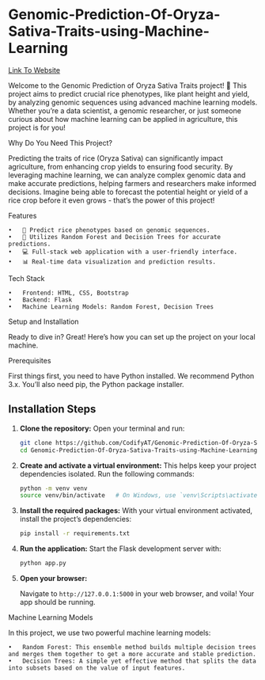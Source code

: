 # Genomic-Prediction-Of-Oryza-Sativa-Traits-using-Machine-Learning

[Link To Website](https://agrigen.onrender.com)

Welcome to the Genomic Prediction of Oryza Sativa Traits project! 🌾 This project aims to predict crucial rice phenotypes, like plant height and yield, by analyzing genomic sequences using advanced machine learning models. Whether you’re a data scientist, a genomic researcher, or just someone curious about how machine learning can be applied in agriculture, this project is for you!

Why Do You Need This Project?

Predicting the traits of rice (Oryza Sativa) can significantly impact agriculture, from enhancing crop yields to ensuring food security. By leveraging machine learning, we can analyze complex genomic data and make accurate predictions, helping farmers and researchers make informed decisions. Imagine being able to forecast the potential height or yield of a rice crop before it even grows - that’s the power of this project!

Features

	•	🌱 Predict rice phenotypes based on genomic sequences.
	•	🧠 Utilizes Random Forest and Decision Trees for accurate predictions.
	•	💻 Full-stack web application with a user-friendly interface.
	•	📊 Real-time data visualization and prediction results.

Tech Stack

	•	Frontend: HTML, CSS, Bootstrap
	•	Backend: Flask
	•	Machine Learning Models: Random Forest, Decision Trees

Setup and Installation

Ready to dive in? Great! Here’s how you can set up the project on your local machine.

Prerequisites

First things first, you need to have Python installed. We recommend Python 3.x. You’ll also need pip, the Python package installer.


## Installation Steps

1. **Clone the repository:**
  Open your terminal and run:
    ```bash
    git clone https://github.com/CodifyAT/Genomic-Prediction-Of-Oryza-Sativa-Traits-using-Machine-Learning.git
    cd Genomic-Prediction-Of-Oryza-Sativa-Traits-using-Machine-Learning
    ```

2. **Create and activate a virtual environment:**
This helps keep your project dependencies isolated. Run the following commands:
    ```bash
    python -m venv venv
    source venv/bin/activate   # On Windows, use `venv\Scripts\activate`
    ```

3. **Install the required packages:**
With your virtual environment activated, install the project’s dependencies:
    ```bash
    pip install -r requirements.txt
    ```

4. **Run the application:**
Start the Flask development server with:
    ```bash
    python app.py
    ```

5. **Open your browser:**

    Navigate to `http://127.0.0.1:5000` in your web browser, and voila! Your app should be running.


Machine Learning Models

In this project, we use two powerful machine learning models:

	•	Random Forest: This ensemble method builds multiple decision trees and merges them together to get a more accurate and stable prediction.
	•	Decision Trees: A simple yet effective method that splits the data into subsets based on the value of input features.

